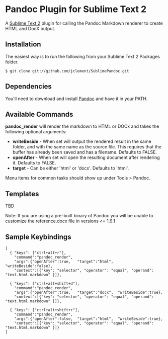 # Pandoc Plugin for Sublime Text 2 #

A [Sublime Text 2](http://www.sublimetext.com/2) plugin for calling the Pandoc Markdown renderer to create HTML and DocX output.

## Installation ##

The easiest way is to run the following from your Sublime Text 2 Packages folder.

~~~~~~~~~~~~~ {#mycode .sh}
$ git clone git://github.com/jclement/SublimePandoc.git
~~~~~~~~~~~~~~~~~~~~~~

## Dependencies ##

You'll need to download and install [Pandoc] and have it in your PATH.

## Available Commands ##

**pandoc_render** will render the markdown to HTML or DOCx and takes the following optional arguments:

*	**writeBeside** - When set will output the rendered result in the same folder, and with the same name as the source file.  This requires that the buffer has already been saved and has a filename.  Defaults to FALSE.
*	**openAfter** - When set will open the resulting document after rendering it.  Defaults to FALSE.
*	**target** - Can be either 'html' or 'docx'.  Defaults to 'html'.

Menu items for common tasks should show up under Tools > Pandoc.

## Templates ##

TBD

Note:  If you are using a pre-built binary of Pandoc you will be unable to customize the reference.docx file in versions <= 1.9.1

## Sample Keybindings ##
~~~~~ {#mycode .python .numberLines startFrom="100"}
[
  { "keys": ["ctrl+alt+r"],     
    "command":"pandoc_render", 
    "args":{"openAfter":true,   "target":"html",  "writeBeside":false},
    "context":[{"key": "selector", "operator": "equal", "operand": "text.html.markdown" }]},

  { "keys": ["ctrl+alt+shift+d"],   
    "command":"pandoc_render", 
    "args":{"openAfter":true,   "target":"docx",  "writeBeside":true},
    "context":[{"key": "selector", "operator": "equal", "operand": "text.html.markdown" }]},

  { "keys": ["ctrl+alt+shift+r"],   
    "command":"pandoc_render", 
    "args":{"openAfter":false,  "target":"html",  "writeBeside":true},
    "context":[{"key": "selector", "operator": "equal", "operand": "text.html.markdown" }]}
]
~~~~~~~~~~~~~~~~~~~~~~~~~~~~~~~~~~~~~~

[Pandoc]: http://johnmacfarlane.net/pandoc/	